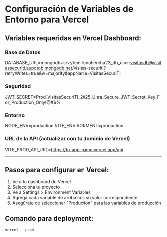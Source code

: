 # Configuración de Variables de Entorno para Vercel

## Variables requeridas en Vercel Dashboard:

### Base de Datos
DATABASE_URL=mongodb+srv://emilianohercha23_db_user:visitasdb@visitassecuriti.aupqtqb.mongodb.net/visitas-securiti?retryWrites=true&w=majority&appName=VisitasSecuriTI

### Seguridad
JWT_SECRET=Prod_VisitasSecuriTI_2025_Ultra_Secure_JWT_Secret_Key_For_Production_Only!@#$%

### Entorno
NODE_ENV=production
VITE_ENVIRONMENT=production

### URL de la API (actualizar con tu dominio de Vercel)
VITE_PROD_API_URL=https://tu-app-name.vercel.app/api

---

## Pasos para configurar en Vercel:

1. Ve a tu dashboard de Vercel
2. Selecciona tu proyecto
3. Ve a Settings > Environment Variables
4. Agrega cada variable de arriba con su valor correspondiente
5. Asegúrate de seleccionar "Production" para las variables de producción

## Comando para deployment:
```bash
vercel --prod
```